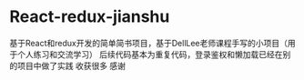 # React-redux-jianshu
基于React和redux开发的简单简书项目，基于DellLee老师课程手写的小项目（用于个人练习和交流学习）
后续代码基本为重复代码，登录鉴权和懒加载已经在别的项目中做了实践
收获很多 感谢
